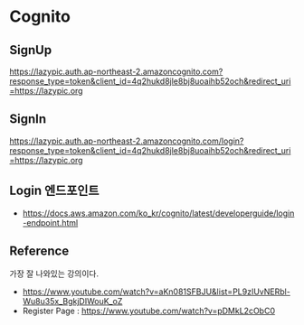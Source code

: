 # Cognito

## SignUp
https://lazypic.auth.ap-northeast-2.amazoncognito.com?response_type=token&client_id=4q2hukd8jle8bj8uoaihb52och&redirect_uri=https://lazypic.org

## SignIn
https://lazypic.auth.ap-northeast-2.amazoncognito.com/login?response_type=token&client_id=4q2hukd8jle8bj8uoaihb52och&redirect_uri=https://lazypic.org

## Login 엔드포인트
- https://docs.aws.amazon.com/ko_kr/cognito/latest/developerguide/login-endpoint.html

## Reference
가장 잘 나와있는 강의이다.
- https://www.youtube.com/watch?v=aKn081SFBJU&list=PL9zIUvNERbl-Wu8u35x_BgkjDIWouK_oZ
- Register Page : https://www.youtube.com/watch?v=pDMkL2cObC0
